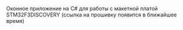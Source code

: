 Оконное приложение на C# для работы с макетной платой STM32F3DISCOVERY (ссылка на прошивку появится в ближайшее время)
